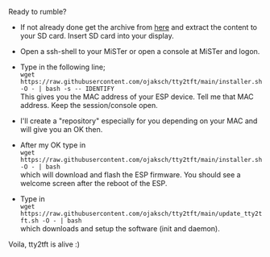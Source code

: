 Ready to rumble?

- If not already done get the archive from [here](https://drive.google.com/drive/folders/1KByTczqLIjfHOb9TDX-hi4kdtbvZnYc9?usp=sharing) and extract the content to your SD card. Insert SD card into your display.

- Open a ssh-shell to your MiSTer or open a console at MiSTer and logon.

- Type in the following line;  
`wget https://raw.githubusercontent.com/ojaksch/tty2tft/main/installer.sh -O - | bash -s -- IDENTIFY`  
This gives you the MAC address of your ESP device. Tell me that MAC address. Keep the session/console open.

- I'll create a "repository" especially for you depending on your MAC and will give you an OK then.

- After my OK type in  
`wget https://raw.githubusercontent.com/ojaksch/tty2tft/main/installer.sh -O - | bash`  
which will download and flash the ESP firmware. You should see a welcome screen after the reboot of the ESP.

- Type in  
`wget https://raw.githubusercontent.com/ojaksch/tty2tft/main/update_tty2tft.sh -O - | bash`  
which downloads and setup the software (init and daemon).


Voila, tty2tft is alive :)
